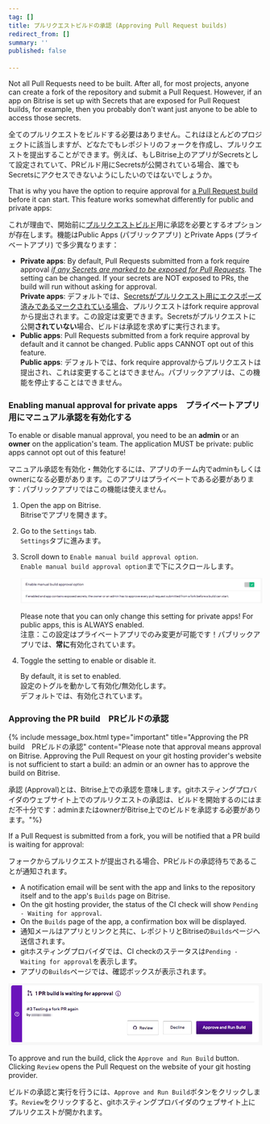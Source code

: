 ```yaml
---
tag: []
title: プルリクエストビルドの承認 (Approving Pull Request builds)
redirect_from: []
summary: ''
published: false

---
```

Not all Pull Requests need to be built. After all, for most projects, anyone can create a fork of the repository and submit a Pull Request. However, if an app on Bitrise is set up with Secrets that are exposed for Pull Request builds, for example, then you probably don't want just anyone to be able to access those secrets.

全てのプルリクエストをビルドする必要はありません。これはほとんどのプロジェクトに該当しますが、どなたでもレポジトリのフォークを作成し、プルリクエストを提出することができます。例えば、もしBitrise上のアプリがSecretsとして設定されていて、PRビルド用にSecretsが公開されている場合、誰でもSecretsにアクセスできないようにしたいのではないでしょうか。

That is why you have the option to require approval for [a Pull Request build](/builds/triggering-builds/trigger-pull-request/) before it can start. This feature works somewhat differently for public and private apps:

これが理由で、開始前に[プルリクエストビルド](/jp/builds/triggering-builds/trigger-pull-request/)用に承認を必要とするオプションが存在します。機能はPublic Apps (パブリックアプリ) とPrivate Apps (プライベートアプリ) で多少異なります：

* **Private apps**: By default, Pull Requests submitted from a fork require approval [_if any Secrets are marked to be exposed for Pull Requests_](/builds/env-vars-secret-env-vars/#editing-a-secret-env-var)_._ The setting can be changed. If your secrets are NOT exposed to PRs, the build will run without asking for approval.  
  **Private apps**: デフォルトでは、[Secretsがプルリクエスト用にエクスポーズ済みであるマークされている場合](/jp/builds/env-vars-secret-env-vars/#editing-a-secret-env-var)、プルリクエストはfork require approvalから提出されます。この設定は変更できます。Secretsがプルリクエストに公開**されていない**場合、ビルドは承認を求めずに実行されます。
* **Public apps**: Pull Requests submitted from a fork require approval by default and it cannot be changed. Public apps CANNOT opt out of this feature.  
  **Public apps**: デフォルトでは、fork require approvalからプルリクエストは提出され、これは変更することはできません。パブリックアプリは、この機能を停止することはできません。

### Enabling manual approval for private apps　プライベートアプリ用にマニュアル承認を有効化する

To enable or disable manual approval, you need to be an **admin** or an **owner** on the application's team. The application MUST be private: public apps cannot opt out of this feature!

マニュアル承認を有効化・無効化するには、アプリのチーム内でadminもしくはownerになる必要があります。このアプリはプライベートである必要があります：パブリックアプリではこの機能は使えません。

1. Open the app on Bitrise.  
   Bitriseでアプリを開きます。
2. Go to the `Settings` tab.  
   `Settings`タブに進みます。
3. Scroll down to `Enable manual build approval option`.  
   `Enable manual build approval option`まで下にスクロールします。

   ![](/img/setting-enable-1.png)

   Please note that you can only change this setting for private apps! For public apps, this is ALWAYS enabled.  
   注意：この設定はプライベートアプリでのみ変更が可能です！パブリックアプリでは、**常に**有効化されています。
4. Toggle the setting to enable or disable it.

   By default, it is set to enabled.  
   設定のトグルを動かして有効化/無効化します。  
   デフォルトでは、有効化されています。

### Approving the PR build　PRビルドの承認

{% include message_box.html type="important" title="Approving the PR build　PRビルドの承認" content="Please note that approval means approval on Bitrise. Approving the Pull Request on your git hosting provider's website is not sufficient to start a build: an admin or an owner has to approve the build on Bitrise.

承認 (Approval)とは、Bitrise上での承認を意味します。gitホスティングプロバイダのウェブサイト上でのプルリクエストの承認は、ビルドを開始するのにはまだ不十分です：adminまたはownerがBitrise上でのビルドを承認する必要があります。"%}

If a Pull Request is submitted from a fork, you will be notified that a PR build is waiting for approval:

フォークからプルリクエストが提出される場合、PRビルドの承認待ちであることが通知されます。

* A notification email will be sent with the app and links to the repository itself and to the app's `Builds` page on Bitrise.
* On the git hosting provider, the status of the CI check will show `Pending - Waiting for approval`.
* On the `Builds` page of the app, a confirmation box will be displayed.
* 通知メールはアプリとリンクと共に、レポジトリとBitriseの`Builds`ページへ送信されます。
* gitホスティングプロバイダでは、CI checkのステータスは`Pending - Waiting for approval`を表示します。
* アプリの`Builds`ページでは、確認ボックスが表示されます。

![](/img/waiting-for-approval-2.png)

To approve and run the build, click the `Approve and Run Build` button. Clicking `Review` opens the Pull Request on the website of your git hosting provider.

ビルドの承認と実行を行うには、`Approve and Run Build`ボタンをクリックします。`Review`をクリックすると、gitホスティングプロバイダのウェブサイト上にプルリクエストが開かれます。
